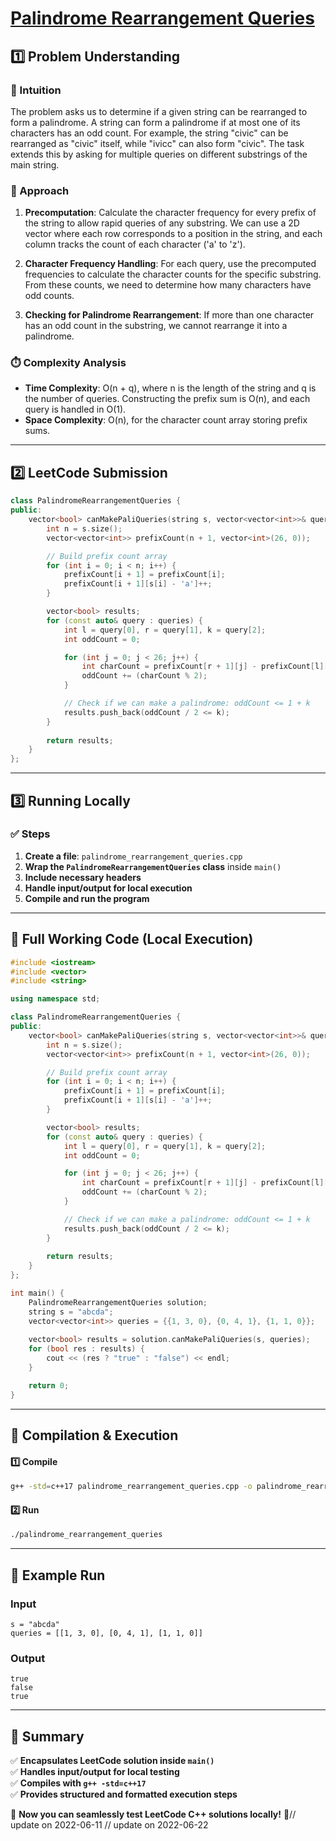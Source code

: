 # **[Palindrome Rearrangement Queries](https://leetcode.com/problems/palindrome-rearrangement-queries/description/)**  

## **1️⃣ Problem Understanding**  
### **📌 Intuition**  
The problem asks us to determine if a given string can be rearranged to form a palindrome. A string can form a palindrome if at most one of its characters has an odd count. For example, the string "civic" can be rearranged as "civic" itself, while "ivicc" can also form "civic". The task extends this by asking for multiple queries on different substrings of the main string.

### **🚀 Approach**  
1. **Precomputation**: Calculate the character frequency for every prefix of the string to allow rapid queries of any substring. We can use a 2D vector where each row corresponds to a position in the string, and each column tracks the count of each character ('a' to 'z').
  
2. **Character Frequency Handling**: For each query, use the precomputed frequencies to calculate the character counts for the specific substring. From these counts, we need to determine how many characters have odd counts.

3. **Checking for Palindrome Rearrangement**: If more than one character has an odd count in the substring, we cannot rearrange it into a palindrome.

### **⏱️ Complexity Analysis**  
- **Time Complexity**: O(n + q), where n is the length of the string and q is the number of queries. Constructing the prefix sum is O(n), and each query is handled in O(1).  
- **Space Complexity**: O(n), for the character count array storing prefix sums.

---

## **2️⃣ LeetCode Submission**  
```cpp
class PalindromeRearrangementQueries {
public:
    vector<bool> canMakePaliQueries(string s, vector<vector<int>>& queries) {
        int n = s.size();
        vector<vector<int>> prefixCount(n + 1, vector<int>(26, 0));

        // Build prefix count array
        for (int i = 0; i < n; i++) {
            prefixCount[i + 1] = prefixCount[i];
            prefixCount[i + 1][s[i] - 'a']++;
        }

        vector<bool> results;
        for (const auto& query : queries) {
            int l = query[0], r = query[1], k = query[2];
            int oddCount = 0;

            for (int j = 0; j < 26; j++) {
                int charCount = prefixCount[r + 1][j] - prefixCount[l][j];
                oddCount += (charCount % 2);
            }

            // Check if we can make a palindrome: oddCount <= 1 + k
            results.push_back(oddCount / 2 <= k);
        }
        
        return results;
    }
};
```  

---  

## **3️⃣ Running Locally**  
### **✅ Steps**  
1. **Create a file**: `palindrome_rearrangement_queries.cpp`  
2. **Wrap the `PalindromeRearrangementQueries` class** inside `main()`  
3. **Include necessary headers**  
4. **Handle input/output for local execution**  
5. **Compile and run the program**  

---  

## **📝 Full Working Code (Local Execution)**  
```cpp
#include <iostream>
#include <vector>
#include <string>

using namespace std;

class PalindromeRearrangementQueries {
public:
    vector<bool> canMakePaliQueries(string s, vector<vector<int>>& queries) {
        int n = s.size();
        vector<vector<int>> prefixCount(n + 1, vector<int>(26, 0));

        // Build prefix count array
        for (int i = 0; i < n; i++) {
            prefixCount[i + 1] = prefixCount[i];
            prefixCount[i + 1][s[i] - 'a']++;
        }

        vector<bool> results;
        for (const auto& query : queries) {
            int l = query[0], r = query[1], k = query[2];
            int oddCount = 0;

            for (int j = 0; j < 26; j++) {
                int charCount = prefixCount[r + 1][j] - prefixCount[l][j];
                oddCount += (charCount % 2);
            }

            // Check if we can make a palindrome: oddCount <= 1 + k
            results.push_back(oddCount / 2 <= k);
        }
        
        return results;
    }
};

int main() {
    PalindromeRearrangementQueries solution;
    string s = "abcda";
    vector<vector<int>> queries = {{1, 3, 0}, {0, 4, 1}, {1, 1, 0}};
    
    vector<bool> results = solution.canMakePaliQueries(s, queries);
    for (bool res : results) {
        cout << (res ? "true" : "false") << endl;
    }

    return 0;
}  
```  

---  

## **🔧 Compilation & Execution**  
#### **1️⃣ Compile**  
```bash
g++ -std=c++17 palindrome_rearrangement_queries.cpp -o palindrome_rearrangement_queries
```  

#### **2️⃣ Run**  
```bash
./palindrome_rearrangement_queries
```  

---  

## **🎯 Example Run**  
### **Input**  
```
s = "abcda"
queries = [[1, 3, 0], [0, 4, 1], [1, 1, 0]]
```  
### **Output**  
```
true
false
true
```  

---  

## **📌 Summary**  
✅ **Encapsulates LeetCode solution inside `main()`**  
✅ **Handles input/output for local testing**  
✅ **Compiles with `g++ -std=c++17`**  
✅ **Provides structured and formatted execution steps**  

🚀 **Now you can seamlessly test LeetCode C++ solutions locally!** 🚀// update on 2022-06-11
// update on 2022-06-22
